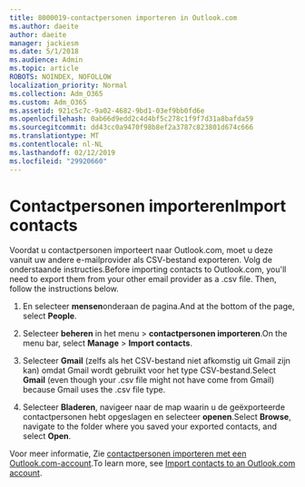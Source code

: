 ```yaml
---
title: 8000019-contactpersonen importeren in Outlook.com
ms.author: daeite
author: daeite
manager: jackiesm
ms.date: 5/1/2018
ms.audience: Admin
ms.topic: article
ROBOTS: NOINDEX, NOFOLLOW
localization_priority: Normal
ms.collection: Adm_O365
ms.custom: Adm_O365
ms.assetid: 921c5c7c-9a02-4682-9bd1-03ef9bb0fd6e
ms.openlocfilehash: 0ab66d9edd2c4d4bf5c278c1f9f7d31a8bafda59
ms.sourcegitcommit: dd43cc0a9470f98b8ef2a3787c823801d674c666
ms.translationtype: MT
ms.contentlocale: nl-NL
ms.lasthandoff: 02/12/2019
ms.locfileid: "29920660"
---
```

# <a name="import-contacts"></a><span data-ttu-id="a6521-102">Contactpersonen importeren</span><span class="sxs-lookup"><span data-stu-id="a6521-102">Import contacts</span></span>

<span data-ttu-id="a6521-p101">Voordat u contactpersonen importeert naar Outlook.com, moet u deze vanuit uw andere e-mailprovider als CSV-bestand exporteren. Volg de onderstaande instructies.</span><span class="sxs-lookup"><span data-stu-id="a6521-p101">Before importing contacts to Outlook.com, you'll need to export them from your other email provider as a .csv file. Then, follow the instructions below.</span></span>
  
1. <span data-ttu-id="a6521-105">En selecteer **mensen**onderaan de pagina.</span><span class="sxs-lookup"><span data-stu-id="a6521-105">And at the bottom of the page, select **People**.</span></span> 
    
2. <span data-ttu-id="a6521-106">Selecteer **beheren** in het menu \> **contactpersonen importeren**.</span><span class="sxs-lookup"><span data-stu-id="a6521-106">On the menu bar, select **Manage** \> **Import contacts**.</span></span> 
    
3. <span data-ttu-id="a6521-107">Selecteer **Gmail** (zelfs als het CSV-bestand niet afkomstig uit Gmail zijn kan) omdat Gmail wordt gebruikt voor het type CSV-bestand.</span><span class="sxs-lookup"><span data-stu-id="a6521-107">Select **Gmail** (even though your .csv file might not have come from Gmail) because Gmail uses the .csv file type.</span></span> 
    
4. <span data-ttu-id="a6521-108">Selecteer **Bladeren**, navigeer naar de map waarin u de geëxporteerde contactpersonen hebt opgeslagen en selecteer **openen**.</span><span class="sxs-lookup"><span data-stu-id="a6521-108">Select **Browse**, navigate to the folder where you saved your exported contacts, and select **Open**.</span></span> 
    
<span data-ttu-id="a6521-109">Voor meer informatie, Zie [contactpersonen importeren met een Outlook.com-account](https://go.microsoft.com/fwlink/p/?linkid=873136).</span><span class="sxs-lookup"><span data-stu-id="a6521-109">To learn more, see [Import contacts to an Outlook.com account](https://go.microsoft.com/fwlink/p/?linkid=873136).</span></span>
  

